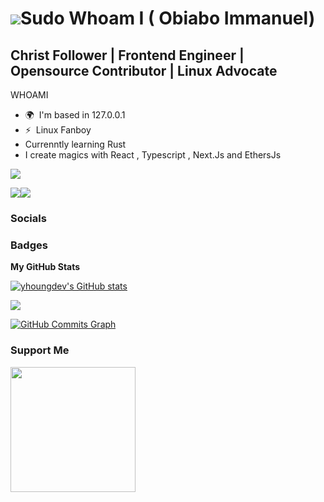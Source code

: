  

 
 ![](https://user-images.githubusercontent.com/18350557/176309783-0785949b-9127-417c-8b55-ab5a4333674e.gif)Sudo Whoam I ( Obiabo Immanuel)
====================================================================================================================================

Christ Follower | Frontend Engineer | Opensource Contributor | Linux Advocate 
------------------------------------------------------------

WHOAMI

* 🌍  I'm based in 127.0.0.1
* ⚡  Linux Fanboy 
* Currenntly learning Rust 
* I create magics with React , Typescript , Next.Js and EthersJs

<a href="https://www.twitter.com/obiabo_immanuel " target="_blank" rel="noreferrer"><img
src="https://img.shields.io/twitter/follow/obiabo_immanuel ?logo=twitter&style=for-the-badge&color=22c55e&labelColor=181824"
/></a>



<a href="https://www.github.com/yhoungdev" target="_blank" rel="noreferrer"><img
src="https://img.shields.io/github/followers/yhoungdev?logo=github&style=for-the-badge&color=22c55e&labelColor=181824" /></a><a href="https://www.twitch.tv/obiabo" target="_blank" rel="noreferrer"><img
src="https://img.shields.io/twitch/status/obiabo?logo=twitchsx&style=for-the-badge&color=22c55e&labelColor=181824&label=TWITCH+STATUS" /></a>

### Socials

<!-- <p align="left"> <a href="https://www.behance.com/yhoungdev" target="_blank" rel="noreferrer"><img src="https://raw.githubusercontent.com/danielcranney/readme-generator/main/public/icons/socials/behance.svg" width="32" height="32" /></a> <a href="https://discord.com/users/obiabo" target="_blank" rel="noreferrer"><img src="https://raw.githubusercontent.com/danielcranney/readme-generator/main/public/icons/socials/discord.svg" width="32" height="32" /></a> <a href="https://www.github.com/yhoungdev" target="_blank" rel="noreferrer"><img src="https://raw.githubusercontent.com/danielcranney/readme-generator/main/public/icons/socials/github-dark.svg" width="32" height="32" /></a> <a href="https://@Obiabo.hashnode.dev" target="_blank" rel="noreferrer"><img src="https://raw.githubusercontent.com/danielcranney/readme-generator/main/public/icons/socials/hashnode.svg" width="32" height="32" /></a> <a href="https://www.linkedin.com/in/obiabo-immanuel-5a66371aa/" target="_blank" rel="noreferrer"><img src="https://raw.githubusercontent.com/danielcranney/readme-generator/main/public/icons/socials/linkedin.svg" width="32" height="32" /></a> <a href="https://www.stackoverflow.com/users/ejeh-obiaob-emmaneul" target="_blank" rel="noreferrer"><img src="https://raw.githubusercontent.com/danielcranney/readme-generator/main/public/icons/socials/stackoverflow.svg" width="32" height="32" /></a> <a href="https://www.twitter.com/obiabo_immanuel " target="_blank" rel="noreferrer"><img src="https://raw.githubusercontent.com/danielcranney/readme-generator/main/public/icons/socials/twitter.svg" width="32" height="32" /></a> <a href="https://www.twitch.tv/obiabo" target="_blank" rel="noreferrer"><img src="https://raw.githubusercontent.com/danielcranney/readme-generator/main/public/icons/socials/twitch.svg" width="32" height="32" /></a></p>
 -->
### Badges

<b>My GitHub Stats</b>

<a href="http://www.github.com/yhoungdev"><img src="https://github-readme-stats.vercel.app/api?username=yhoungdev&show_icons=true&hide=&count_private=true&title_color=f97316&text_color=14b8a6&icon_color=22c55e&bg_color=181824&hide_border=true&show_icons=true" alt="yhoungdev's GitHub stats" /></a>

<a href="http://www.github.com/yhoungdev"><img src="https://github-readme-streak-stats.herokuapp.com/?user=yhoungdev&stroke=14b8a6&background=181824&ring=f97316&fire=f97316&currStreakNum=14b8a6&currStreakLabel=f97316&sideNums=14b8a6&sideLabels=14b8a6&dates=14b8a6&hide_border=true" /></a>

<a href="http://www.github.com/yhoungdev"><img src="https://activity-graph.herokuapp.com/graph?username=yhoungdev&bg_color=181824&color=14b8a6&line=22c55e&point=14b8a6&area_color=181824&area=true&hide_border=true&custom_title=GitHub%20Commits%20Graph" alt="GitHub Commits Graph" /></a>



### Support Me

<a href="https://www.buymeacoffee.com/obiabo"><img src="https://cdn.buymeacoffee.com/buttons/v2/default-yellow.png" width="200" /></a>
